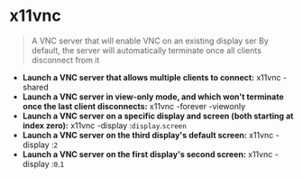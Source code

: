 # x11vnc
> A VNC server that will enable VNC on an existing display ser
> By default, the server will automatically terminate once all clients disconnect from it
- **Launch a VNC server that allows multiple clients to connect:**
x11vnc -shared
- **Launch a VNC server in view-only mode, and which won't terminate once the last client disconnects:**
x11vnc -forever -viewonly
- **Launch a VNC server on a specific display and screen (both starting at index zero):**
x11vnc -display :`display`.`screen`
- **Launch a VNC server on the third display's default screen:**
x11vnc -display :`2`
- **Launch a VNC server on the first display's second screen:**
x11vnc -display :`0`.`1`
